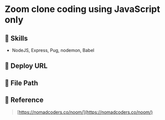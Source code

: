 # Zoom clone coding using JavaScript only

## 📌 Skills

- NodeJS, Express, Pug, nodemon, Babel

## 📌 Deploy URL

## 📌 File Path

## 📌 Reference

> [https://nomadcoders.co/noom/](https://nomadcoders.co/noom/)

